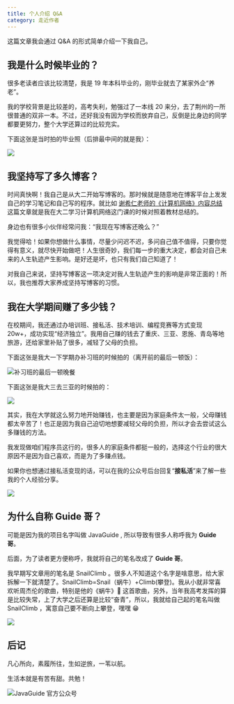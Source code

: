 ```yaml
---
title: 个人介绍 Q&A
category: 走近作者
---
```


这篇文章我会通过 Q&A 的形式简单介绍一下我自己。

## 我是什么时候毕业的？

很多老读者应该比较清楚，我是 19 年本科毕业的，刚毕业就去了某家外企“养老”。

我的学校背景是比较差的，高考失利，勉强过了一本线 20 来分，去了荆州的一所很普通的双非一本。不过，还好我没有因为学校而放弃自己，反倒是比身边的同学都要更努力，整个大学还算过的比较充实。

下面这张是当时拍的毕业照（后排最中间的就是我）：

![](https://oss.javaguide.cn/javaguide/%E4%B8%AA%E4%BA%BA%E4%BB%8B%E7%BB%8D.png)

## 我坚持写了多久博客？

时间真快啊！我自己是从大二开始写博客的。那时候就是随意地在博客平台上发发自己的学习笔记和自己写的程序。就比如 [谢希仁老师的《计算机网络》内容总结](https://javaguide.cn/cs-basics/network/%E8%B0%A2%E5%B8%8C%E4%BB%81%E8%80%81%E5%B8%88%E7%9A%84%E3%80%8A%E8%AE%A1%E7%AE%97%E6%9C%BA%E7%BD%91%E7%BB%9C%E3%80%8B%E5%86%85%E5%AE%B9%E6%80%BB%E7%BB%93/) 这篇文章就是我在大二学习计算机网络这门课的时候对照着教材总结的。

身边也有很多小伙伴经常问我：“我现在写博客还晚么？”

我觉得哈！如果你想做什么事情，尽量少问迟不迟，多问自己值不值得，只要你觉得有意义，就尽快开始做吧！人生很奇妙，我们每一步的重大决定，都会对自己未来的人生轨迹产生影响。是好还是坏，也只有我们自己知道了！

对我自己来说，坚持写博客这一项决定对我人生轨迹产生的影响是非常正面的！所以，我也推荐大家养成坚持写博客的习惯。

## 我在大学期间赚了多少钱？

在校期间，我还通过办培训班、接私活、技术培训、编程竞赛等方式变现 20w+，成功实现“经济独立”。我用自己赚的钱去了重庆、三亚、恩施、青岛等地旅游，还给家里补贴了很多，减轻了父母的负担。

下面这张是我大一下学期办补习班的时候拍的（离开前的最后一顿饭）：

![补习班的最后一顿晚餐](https://p3-juejin.byteimg.com/tos-cn-i-k3u1fbpfcp/f36bfd719b9b4463b2f1d3edc51faa97~tplv-k3u1fbpfcp-zoom-1.image)

下面这张是我大三去三亚的时候拍的：

![](https://oss.javaguide.cn/javaguide/psc.jpeg)

其实，我在大学就这么努力地开始赚钱，也主要是因为家庭条件太一般，父母赚钱都太辛苦了！也正是因为我自己迫切地想要减轻父母的负担，所以才会去尝试这么多赚钱的方法。

我发现做咱们程序员这行的，很多人的家庭条件都挺一般的，选择这个行业的很大原因不是因为自己喜欢，而是为了多赚点钱。

如果你也想通过接私活变现的话，可以在我的公众号后台回复“**接私活**”来了解一些我的个人经验分享。

![](https://my-blog-to-use.oss-cn-beijing.aliyuncs.com/2020-8/1d38ea3b-da2a-41df-9ac4-087356e9b5b4-20200802185910087.png)

## 为什么自称 Guide 哥？

可能是因为我的项目名字叫做 JavaGuide , 所以导致有很多人称呼我为 **Guide 哥**。

后面，为了读者更方便称呼，我就将自己的笔名改成了 **Guide 哥**。

我早期写文章用的笔名是 SnailClimb 。很多人不知道这个名字是啥意思，给大家拆解一下就清楚了。SnailClimb=Snail（蜗牛）+Climb(攀登)。我从小就非常喜欢听周杰伦的歌曲，特别是他的《蜗牛》🐌 这首歌曲，另外，当年我高考发挥的算是比较失常，上了大学之后还算是比较“奋青”，所以，我就给自己起的笔名叫做 SnailClimb ，寓意自己要不断向上攀登，嘿嘿 😁

![](https://p3-juejin.byteimg.com/tos-cn-i-k3u1fbpfcp/37599546f3b34b92a32db579a225aa45~tplv-k3u1fbpfcp-watermark.image)

## 后记

凡心所向，素履所往，生如逆旅，一苇以航。

生活本就是有苦有甜。共勉！

![JavaGuide 官方公众号](https://oss.javaguide.cn/github/javaguide/gongzhonghaoxuanchuan.png)
